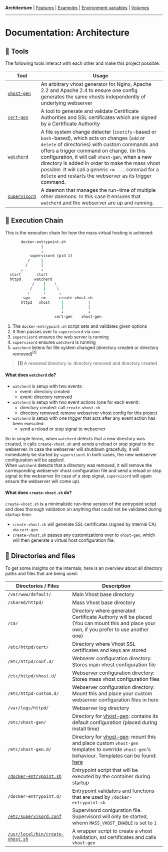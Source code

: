 **Architecture** |
[Features](features.md) |
[Examples](examples.md) |
[Environment variables](environment-variables.md) |
[Volumes](volumes.md)

---

# Documentation: Architecture


## 👷 Tools

The following tools interact with each other and make this project possible:

| Tool | Usage |
|------|-------|
| [`vhost-gen`](https://github.com/devilbox/vhost-gen) | An arbitrary vhost generator for Nginx, Apache 2.2 and Apache 2.4 to ensure one config generates the same vhosts independently of underlying webserver |
| [`cert-gen`](https://github.com/devilbox/cert-gen)   | A tool to generate and validate Certificate Authorities and SSL certificates which are signed by a Certificate Authority |
| [`watcherd`](https://github.com/devilbox/watcherd)   | A file system change detecter (`inotify`-based or `bash`-based), which acts on changes (`add` or `delete` of directories) with custom commands and offers a trigger command on change. (in this configuration, it will call `vhost-gen`, when a new directory is added in order to make the mass vhost possible. It will call a generic `rm ...` commad for a `delete` and restarts the webserver as its trigger command. |
| [`supervisord`](http://supervisord.org/)             | A daemon that manages the run-time of multiple other daemons. In this case it ensures that `watcherd` and the webserver are up and running. |



## 👷 Execution Chain

This is the execution chain for how the mass virtual hosting is achieved:
```bash
       docker-entrypoint.sh
                |
                ↓
           supervisord (pid 1)
          /     |
         /      |
       ↙        ↓
  start       start
  httpd      watcherd
            /    |    \
           /     |     \
          ↓      ↓      ↘
        sgn     rm      create-vhost.sh
       httpd   vhost     |           |
                         |           |
                         ↓           ↓
                      cert-gen    vhost-gen
```

1. The `docker-entrypoint.sh` script sets and validates given options
2. It then passes over to `supervisord` via `exec`
3. `supervisord` ensures the web server is running
4. `supervisord` ensures `watcherd` is running
5. `watcherd` listens for file system changed (directory created or directory removed)<sup>\[1\]</sup>

> **\[1\]** A renamed directory is: directory removed and directory created

#### What does `watcherd` do?

* `watcherd` is setup with two events:
    * event: directory created
    * event: directory removed
* `watcherd` is setup with two event actions (one for each event):
    * directory created: call `create-vhost.sh`
    * directory removed: remove webserver vhost config for this project
* `watcherd` is setup with one *trigger* that acts after any event action has been executed:
    * send a reload or stop signal to  webserver

So in simple terms, when `watcherd` detects that a new directory was created, it calls `create-vhost.sh` and sends a reload or stop signal to the webserver. In case the webserver will shutdown gracefully, it will immediately be started by `supervisord`. In both cases, the new webserver configuration will be applied.<br/>
When `watcherd` detects that a directory was removed, it will remove the corresponding webserver vhost configuration file and send a reload or stop signal to the webserver (In case of a stop signal, `supervisord` will again ensure the webserver will come up).

#### What does `create-vhost.sh` do?

`create-vhost.sh` is a minimalistic run-time version of the entrypoint script and does thorough validation on anything that could not be validated during startup-time.

* `create-vhost.sh` will generate SSL certificates (signed by internal CA) via `cert-gen`
* `create-vhost.sh` passes any customizations over to `vhost-gen`, which will then generate a virtual host configuration file.




## 👷 Directories and files

To get some insights on the internals, here is an overview about all directory paths and files that are being used:

| Directories / Files              | Description |
|----------------------------------|-------------|
| `/var/www/default/`              | Main Vhost base directory |
| `/shared/httpd/`                 | Mass Vhost base directory |
| `/ca/`                           | Directory where generated Certificate Authoriy will be placed (You can mount this and place your own, if you prefer to use another one) |
| `/etc/httpd/cert/`               | Directory where Vhost SSL certificates and keys are stored |
| `/etc/httpd/conf.d/`             | Webserer configuration directory: Stores main vhost configuration file |
| `/etc/httpd/vhost.d/`            | Webserver configuration directory: Stores mass vhost configuration files |
| `/etc/httpd-custom.d/`           | Webserver configuration directory: Mount this and place your custom webserver configuration files in here |
| `/var/logs/httpd/`               | Webserver log directory |
| `/etc/vhost-gen/`                | Directory for [vhost-gen](https://github.com/devilbox/vhost-gen/): contains its default configuration (placed during install time) |
| `/etc/vhost-gen.d/`              | Directory for [vhost-gen](https://github.com/devilbox/vhost-gen/): mount this and place custom `vhost-gen` templates to override `vhost-gen`'s behaviour. Templates can be found: [here](https://github.com/devilbox/vhost-gen/tree/master/etc/templates) |
| [`/docker-entrypoint.sh`](../Dockerfiles/data/docker-entrypoint.sh)   | Entrypoint script that will be executed by the container during startup |
| `/docker-entrypoint.d/`          | Entrypoint validators and functions that are used by `/docker-entrypoint.sh` |
| [`/etc/supervisord.conf`](../Dockerfiles/data/docker-entrypoint.d/15-supervisord.sh) | Supervisord coniguration file. Supervisord will only be started, whenn `MASS_VHOST_ENABLE` is set to `1` |
| [`/usr/local/bin/create-vhost.sh`](../Dockerfiles/data/create-vhost.sh) | A wrapper script to create a vhost (validation, ssl certificates and calls `vhost-gen` |
